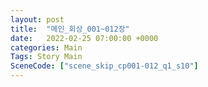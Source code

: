 ```yaml
---
layout: post
title:  "메인_회상_001~012장"
date:   2022-02-25 07:00:00 +0000
categories: Main
Tags: Story Main
SceneCode: ["scene_skip_cp001-012_q1_s10"]
---
```


